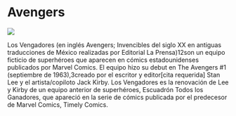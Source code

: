 # Avengers

![](https://cnet4.cbsistatic.com/img/j7SdHs9Ac8coHkwTOcJG1DYcQI4=/940x0/2019/04/19/f20d0d6a-1781-49a4-90ab-e285109b65b2/avengers-endgame-imax-poster-crop.png)

Los Vengadores (en inglés Avengers; Invencibles del siglo XX en antiguas traducciones de México realizadas por Editorial La Prensa)1​2​ son un equipo ficticio de superhéroes que aparecen en cómics estadounidenses publicados por Marvel Comics. El equipo hizo su debut en The Avengers #1 (septiembre de 1963),3​creado por el escritor y editor[cita requerida] Stan Lee y el artista/copiloto Jack Kirby. Los Vengadores es la renovación de Lee y Kirby de un equipo anterior de superhéroes, Escuadrón Todos los Ganadores, que apareció en la serie de cómics publicada por el predecesor de Marvel Comics, Timely Comics. 

